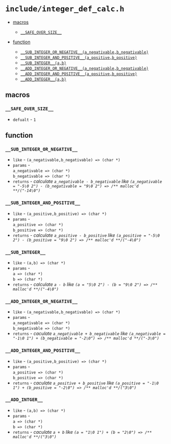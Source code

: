 # `include/integer_def_calc.h`

- [macros](./integer_def_calc.h.md#macros)
  - [`__SAFE_OVER_SIZE__`](./integer_def_calc.h.md#`__SAFE_OVER_SIZE__`)

- [function](./integer_def_calc.h.md#function)
  - [`__SUB_INTEGER_OR_NEGATIVE__(a_negativable,b_negativable)`](./integer_def_calc.h.md#`__SUB_INTEGER_OR_NEGATIVE__`)
  - [`__SUB_INTEGER_AND_POSITIVE__(a_positive,b_positive)`](./integer_def_calc.h.md#`__SUB_INTEGER_AND_POSITIVE__`)
  - [`__SUB_INTEGER__(a,b)`](./integer_def_calc.h.md#`__SUB_INTEGER__`)
  - [`__ADD_INTEGER_OR_NEGATIVE__(a_negativable,b_negativable)`](./integer_def_calc.h.md#`__ADD_INTEGER_OR_NEGATIVE__`)
  - [`__ADD_INTEGER_AND_POSITIVE__(a_positive,b_positive)`](./integer_def_calc.h.md#`__ADD_INTGER_AND_POSITIVE__`)
  - [`__ADD_INTEGER__(a,b)`](./integer_def_calc.h.md#`__ADD_INTEGER__`)

## macros
### `__SAFE_OVER_SIZE__`
- `defualt` - `1`


## function
### `__SUB_INTEGER_OR_NEGATIVE__`
- `like` - `(a_negativable,b_negativable) => (char *)`
- `params` -
   <br/>`a_negativable => (char *)`
   <br/>`b_negativable => (char *)`
- `returns` - *calculate `a_negativable - b_negativable` like `(a_negativable = "-5\0 2") - (b_negativable = "9\0 2") => /** malloc'd **/("-14\0")`*

### `__SUB_INTEGER_AND_POSITIVE__`
- `like` - `(a_positive,b_positive) => (char *)`
- `params` -
   <br/>`a_positive => (char *)`
   <br/>`b_positive => (char *)`
- `returns` - *calculate `a_positive - b_positive` like `(a_positive = "-5\0 2") - (b_positive = "9\0 2") => /** malloc'd **/("-4\0")`*

### `__SUB_INTEGER__`
- `like` - `(a,b) => (char *)`
- `params` -
   <br/>`a => (char *)`
   <br/>`b => (char *)`
- `returns` - *calculate `a - b` like `(a = "5\0 2") - (b = "9\0 2") => /** malloc'd **/("-4\0")`*

### `__ADD_INTEGER_OR_NEGATIVE__`
- `like` - `(a_negativable,b_negativable) => (char *)`
- `params` -
   <br/>`a_negativable => (char *)`
   <br/>`b_negativable => (char *)`
- `returns` - *caculate `a_negativable + b_negativable` like `(a_negativable = "-1\0 1") + (b_negativable = "-2\0") => /** malloc'd **/("-3\0")`*

### `__ADD_INTEGER_AND_POSITIVE__`
- `like` - `(a_positive,b_positive) => (char *)`
- `params` -
   <br/>`a_positive => (char *)`
   <br/>`b_positive => (char *)`
- `returns` - *caculate `a_positive + b_positive` like `(a_positive = "-1\0 1") + (b_positive = "-2\0") => /** malloc'd **/("3\0")`*

### `__ADD_INTGER__`
- `like` - `(a,b) => (char *)`
- `params` -
   <br/>`a => (char *)`
   <br/>`b => (char *)`
- `returns` - *caculate `a + b` like `(a = "1\0 1") + (b = "2\0") => /** malloc'd **/("3\0")`*
